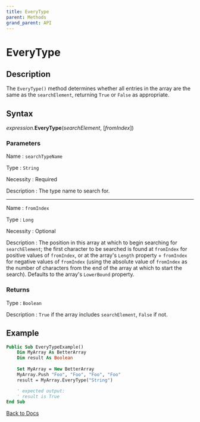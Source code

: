 ```yaml
---
title: EveryType
parent: Methods
grand_parent: API
---
```


# EveryType

## Description
The `EveryType()` method determines whether all entries in the array are the same as the `searchElement`, returning `True` or `False` as appropriate.

## Syntax

*expression*.**EveryType**(*searchElement*, [*fromIndex*])

### Parameters

Name 
: `searchTypeName`

Type
: `String`

Necessity
: Required

Description
: The type name to search for.

---

Name 
: `fromIndex`

Type
: `Long`

Necessity
: Optional

Description
: The position in this array at which to begin searching for `searchElement`; the first character to be searched is found at `fromIndex` for positive values of `fromIndex`, or at the array's `Length` property + `fromIndex` for negative values of `fromIndex` (using the absolute value of `fromIndex` as the number of characters from the end of the array at which to start the search). Defaults to the array's `LowerBound` property.

### Returns

Type
: `Boolean` 

Description
: `True` if the array includes `searchElement`, `False` if not.

## Example

```vb
Public Sub EveryTypeExample()
    Dim MyArray As BetterArray
    Dim result As Boolean
    
    Set MyArray = New BetterArray
    MyArray.Push "Foo", "Foo", "Foo", "Foo"
    result = MyArray.EveryType("String")

    ' expected output:
    ' result is True
End Sub
```

[Back to Docs](https://senipah.github.io/VBA-Better-Array/)
